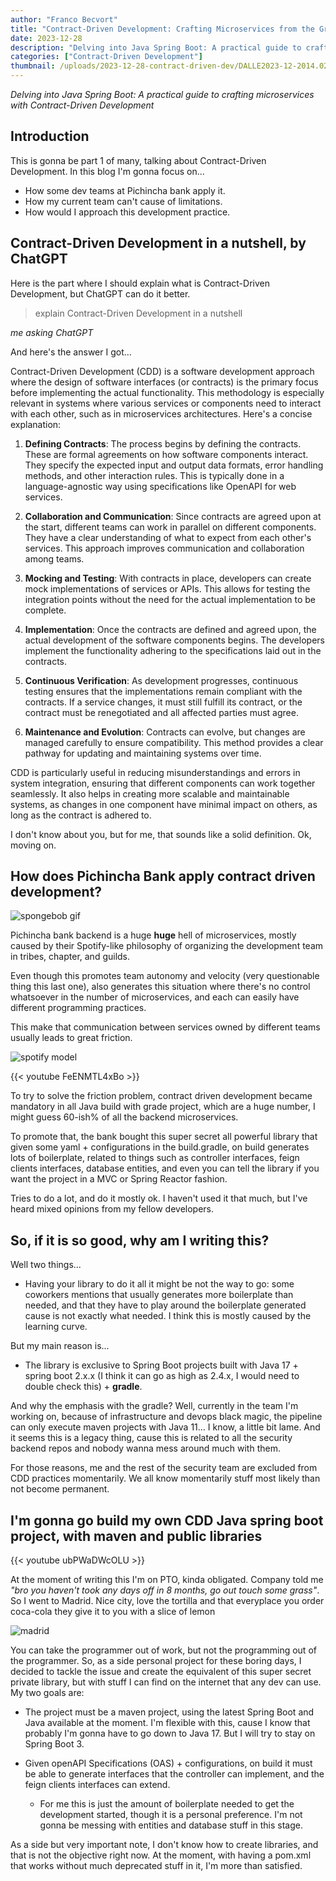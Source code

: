 ```yaml
---
author: "Franco Becvort"
title: "Contract-Driven Development: Crafting Microservices from the Ground Up"
date: 2023-12-28
description: "Delving into Java Spring Boot: A practical guide to crafting microservices with Contract-Driven Development"
categories: ["Contract-Driven Development"]
thumbnail: /uploads/2023-12-28-contract-driven-dev/DALLE2023-12-2014.02.25.png
---
```


_Delving into Java Spring Boot: A practical guide to crafting microservices with Contract-Driven Development_

## Introduction

This is gonna be part 1 of many, talking about Contract-Driven Development. In this blog I'm gonna focus on...

- How some dev teams at Pichincha bank apply it.
- How my current team can't cause of limitations.
- How would I approach this development practice.

## Contract-Driven Development in a nutshell, by ChatGPT

Here is the part where I should explain what is Contract-Driven Development, but ChatGPT can do it better.

> explain Contract-Driven Development in a nutshell

_me asking ChatGPT_

And here's the answer I got...

Contract-Driven Development (CDD) is a software development approach where the design of software interfaces (or contracts) is the primary focus before implementing the actual functionality. This methodology is especially relevant in systems where various services or components need to interact with each other, such as in microservices architectures. Here's a concise explanation:

1. **Defining Contracts**: The process begins by defining the contracts. These are formal agreements on how software components interact. They specify the expected input and output data formats, error handling methods, and other interaction rules. This is typically done in a language-agnostic way using specifications like OpenAPI for web services.

2. **Collaboration and Communication**: Since contracts are agreed upon at the start, different teams can work in parallel on different components. They have a clear understanding of what to expect from each other's services. This approach improves communication and collaboration among teams.

3. **Mocking and Testing**: With contracts in place, developers can create mock implementations of services or APIs. This allows for testing the integration points without the need for the actual implementation to be complete.

4. **Implementation**: Once the contracts are defined and agreed upon, the actual development of the software components begins. The developers implement the functionality adhering to the specifications laid out in the contracts.

5. **Continuous Verification**: As development progresses, continuous testing ensures that the implementations remain compliant with the contracts. If a service changes, it must still fulfill its contract, or the contract must be renegotiated and all affected parties must agree.

6. **Maintenance and Evolution**: Contracts can evolve, but changes are managed carefully to ensure compatibility. This method provides a clear pathway for updating and maintaining systems over time.

CDD is particularly useful in reducing misunderstandings and errors in system integration, ensuring that different components can work together seamlessly. It also helps in creating more scalable and maintainable systems, as changes in one component have minimal impact on others, as long as the contract is adhered to.

I don't know about you, but for me, that sounds like a solid definition. Ok, moving on.

## How does Pichincha Bank apply contract driven development?

![spongebob gif](/uploads/2023-12-28-contract-driven-dev/spongebob.gif)

Pichincha bank backend is a huge **huge** hell of microservices, mostly caused by their Spotify-like philosophy of organizing the development team in tribes, chapter, and guilds.

Even though this promotes team autonomy and velocity (very questionable thing this last one), also generates this situation where there's no control whatsoever in the number of microservices, and each can easily have different programming practices.

This make that communication between services owned by different teams usually leads to great friction.

![spotify model](/uploads/2023-12-28-contract-driven-dev/spotifymodel.png)

{{< youtube FeENMTL4xBo >}}

To try to solve the friction problem, contract driven development became mandatory in all Java build with grade project, which are a huge number, I might guess 60-ish% of all the backend microservices.

To promote that, the bank bought this super secret all powerful library that given some yaml + configurations in the build.gradle, on build generates lots of boilerplate, related to things such as controller interfaces, feign clients interfaces, database entities, and even you can tell the library if you want the project in a MVC or Spring Reactor fashion.

Tries to do a lot, and do it mostly ok. I haven't used it that much, but I've heard mixed opinions from my fellow developers.

## So, if it is so good, why am I writing this?

Well two things...

- Having your library to do it all it might be not the way to go: some coworkers mentions that usually generates more boilerplate than needed, and that they have to play around the boilerplate generated cause is not exactly what needed. I think this is mostly caused by the learning curve.

But my main reason is...

- The library is exclusive to Spring Boot projects built with Java 17 + spring boot 2.x.x (I think it can go as high as 2.4.x, I would need to double check this) + **gradle**.

And why the emphasis with the gradle? Well, currently in the team I'm working on, because of infrastructure and devops black magic, the pipeline can only execute maven projects with Java 11... I know, a little bit lame. And it seems this is a legacy thing, cause this is related to all the security backend repos and nobody wanna mess around much with them.

For those reasons, me and the rest of the security team are excluded from CDD practices momentarily. We all know momentarily stuff most likely than not become permanent.

## I'm gonna go build my own CDD Java spring boot project, with maven and public libraries

{{< youtube ubPWaDWcOLU >}}

At the moment of writing this I'm on PTO, kinda obligated. Company told me _"bro you haven't took any days off in 8 months, go out touch some grass"_. So I went to Madrid. Nice city, love the tortilla and that everyplace you order coca-cola they give it to you with a slice of lemon

![madrid](/uploads/2023-12-28-contract-driven-dev/IMG_20231226_174932.jpg)

You can take the programmer out of work, but not the programming out of the programmer. So, as a side personal project for these boring days, I decided to tackle the issue and create the equivalent of this super secret private library, but with stuff I can find on the internet that any dev can use. My two goals are:

- The project must be a maven project, using the latest Spring Boot and Java available at the moment. I'm flexible with this, cause I know that probably I'm gonna have to go down to Java 17. But I will try to stay on Spring Boot 3.

- Given openAPI Specifications (OAS) + configurations, on build it must be able to generate interfaces that the controller can implement, and the feign clients interfaces can extend.
  - For me this is just the amount of boilerplate needed to get the development started, though it is a personal preference. I'm not gonna be messing with entities and database stuff in this stage.

As a side but very important note, I don't know how to create libraries, and that is not the objective right now. At the moment, with having a pom.xml that works without much deprecated stuff in it, I'm more than satisfied.
